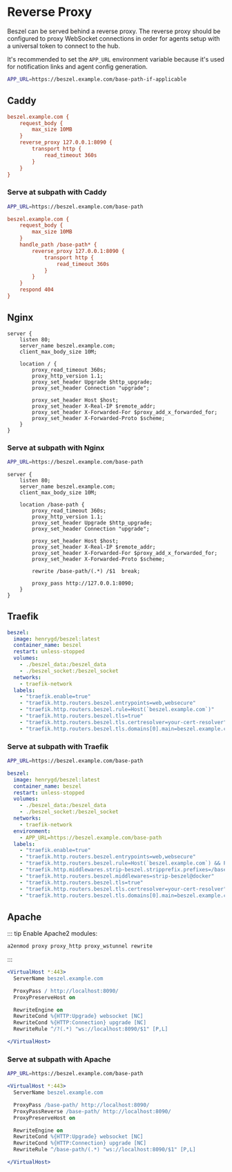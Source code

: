 # Reverse Proxy

Beszel can be served behind a reverse proxy. The reverse proxy should be configured to proxy WebSocket connections in order for agents setup with a universal token to connect to the hub.

It's recommended to set the `APP_URL` environment variable because it's used for notification links and agent config generation.

```bash
APP_URL=https://beszel.example.com/base-path-if-applicable
```

## Caddy

```ini
beszel.example.com {
	request_body {
		max_size 10MB
	}
	reverse_proxy 127.0.0.1:8090 {
		transport http {
			read_timeout 360s
		}
	}
}
```

### Serve at subpath with Caddy

```bash
APP_URL=https://beszel.example.com/base-path
```

```ini
beszel.example.com {
	request_body {
		max_size 10MB
	}
	handle_path /base-path* {
		reverse_proxy 127.0.0.1:8090 {
			transport http {
				read_timeout 360s
			}
		}
	}
	respond 404
}
```

## Nginx

```nginx
server {
	listen 80;
	server_name beszel.example.com;
	client_max_body_size 10M;

	location / {
		proxy_read_timeout 360s;
		proxy_http_version 1.1;
		proxy_set_header Upgrade $http_upgrade;
		proxy_set_header Connection "upgrade";

		proxy_set_header Host $host;
		proxy_set_header X-Real-IP $remote_addr;
		proxy_set_header X-Forwarded-For $proxy_add_x_forwarded_for;
		proxy_set_header X-Forwarded-Proto $scheme;
	}
}
```

### Serve at subpath with Nginx

```bash
APP_URL=https://beszel.example.com/base-path
```

```nginx
server {
	listen 80;
	server_name beszel.example.com;
	client_max_body_size 10M;

	location /base-path {
		proxy_read_timeout 360s;
		proxy_http_version 1.1;
		proxy_set_header Upgrade $http_upgrade;
		proxy_set_header Connection "upgrade";

		proxy_set_header Host $host;
		proxy_set_header X-Real-IP $remote_addr;
		proxy_set_header X-Forwarded-For $proxy_add_x_forwarded_for;
		proxy_set_header X-Forwarded-Proto $scheme;

		rewrite /base-path/(.*) /$1  break;

		proxy_pass http://127.0.0.1:8090;
	}
}
```

## Traefik

```yaml
beszel:
  image: henrygd/beszel:latest
  container_name: beszel
  restart: unless-stopped
  volumes:
    - ./beszel_data:/beszel_data
    - ./beszel_socket:/beszel_socket
  networks:
    - traefik-network
  labels:
    - "traefik.enable=true"
    - "traefik.http.routers.beszel.entrypoints=web,websecure"
    - "traefik.http.routers.beszel.rule=Host(`beszel.example.com`)"
    - "traefik.http.routers.beszel.tls=true"
    - "traefik.http.routers.beszel.tls.certresolver=your-cert-resolver"
    - "traefik.http.routers.beszel.tls.domains[0].main=beszel.example.com"
```

### Serve at subpath with Traefik

```bash
APP_URL=https://beszel.example.com/base-path
```

```yaml
beszel:
  image: henrygd/beszel:latest
  container_name: beszel
  restart: unless-stopped
  volumes:
    - ./beszel_data:/beszel_data
    - ./beszel_socket:/beszel_socket
  networks:
    - traefik-network
  environment:
    - APP_URL=https://beszel.example.com/base-path
  labels:
    - "traefik.enable=true"
    - "traefik.http.routers.beszel.entrypoints=web,websecure"
    - "traefik.http.routers.beszel.rule=Host(`beszel.example.com`) && PathPrefix(`/base-path`)"
    - "traefik.http.middlewares.strip-beszel.stripprefix.prefixes=/base-path"
    - "traefik.http.routers.beszel.middlewares=strip-beszel@docker"
    - "traefik.http.routers.beszel.tls=true"
    - "traefik.http.routers.beszel.tls.certresolver=your-cert-resolver"
    - "traefik.http.routers.beszel.tls.domains[0].main=beszel.example.com"
```

## Apache

::: tip Enable Apache2 modules:

```bash
a2enmod proxy proxy_http proxy_wstunnel rewrite
```

:::

```apache
<VirtualHost *:443>
  ServerName beszel.example.com

  ProxyPass / http://localhost:8090/
  ProxyPreserveHost on

  RewriteEngine on
  RewriteCond %{HTTP:Upgrade} websocket [NC]
  RewriteCond %{HTTP:Connection} upgrade [NC]
  RewriteRule ^/?(.*) "ws://localhost:8090/$1" [P,L]

</VirtualHost>
```

### Serve at subpath with Apache

```bash
APP_URL=https://beszel.example.com/base-path
```

```apache
<VirtualHost *:443>
  ServerName beszel.example.com

  ProxyPass /base-path/ http://localhost:8090/
  ProxyPassReverse /base-path/ http://localhost:8090/
  ProxyPreserveHost on

  RewriteEngine on
  RewriteCond %{HTTP:Upgrade} websocket [NC]
  RewriteCond %{HTTP:Connection} upgrade [NC]
  RewriteRule ^/base-path/(.*) "ws://localhost:8090/$1" [P,L]

</VirtualHost>
```
